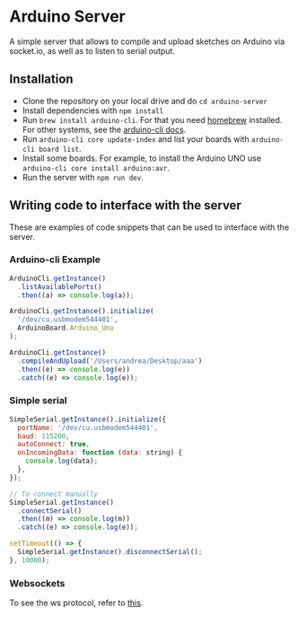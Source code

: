 # Arduino Server

A simple server that allows to compile and upload sketches on Arduino via socket.io, as well as to listen to serial output.

## Installation

- Clone the repository on your local drive and do `cd arduino-server`
- Install dependencies with `npm install`
- Run `brew install arduino-cli`. For that you need [homebrew](https://brew.sh) installed. For other systems, see the [arduino-cli docs](https://arduino.github.io/arduino-cli/0.33).
- Run `arduino-cli core update-index` and list your boards with `arduino-cli board list`.
- Install some boards. For example, to install the Arduino UNO use `arduino-cli core install arduino:avr`.
- Run the server with `npm run dev`.

## Writing code to interface with the server

These are examples of code snippets that can be used to interface with the server.

### Arduino-cli Example

```js
ArduinoCli.getInstance()
  .listAvailablePorts()
  .then((a) => console.log(a));

ArduinoCli.getInstance().initialize(
  '/dev/cu.usbmodem544401',
  ArduinoBoard.Arduino_Uno
);

ArduinoCli.getInstance()
  .compileAndUpload('/Users/andrea/Desktop/aaa')
  .then((e) => console.log(e))
  .catch((e) => console.log(e));
```

### Simple serial

```js
SimpleSerial.getInstance().initialize({
  portName: '/dev/cu.usbmodem544401',
  baud: 115200,
  autoConnect: true,
  onIncomingData: function (data: string) {
    console.log(data);
  },
});

// To connect manually
SimpleSerial.getInstance()
  .connectSerial()
  .then((m) => console.log(m))
  .catch((e) => console.log(e));

setTimeout(() => {
  SimpleSerial.getInstance().disconnectSerial();
}, 10000);
```

### Websockets

To see the ws protocol, refer to [this](./ws.md).
